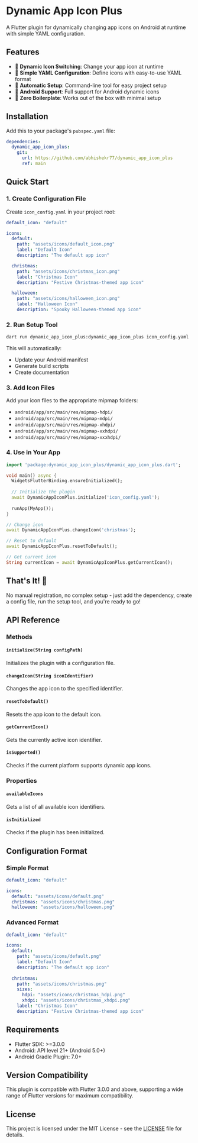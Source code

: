 # Dynamic App Icon Plus

A Flutter plugin for dynamically changing app icons on Android at runtime with simple YAML configuration.

## Features

- 🎨 **Dynamic Icon Switching**: Change your app icon at runtime
- 📝 **Simple YAML Configuration**: Define icons with easy-to-use YAML format
- 🔧 **Automatic Setup**: Command-line tool for easy project setup
- 📱 **Android Support**: Full support for Android dynamic icons
- 🚀 **Zero Boilerplate**: Works out of the box with minimal setup

## Installation

Add this to your package's `pubspec.yaml` file:

```yaml
dependencies:
  dynamic_app_icon_plus:
    git:
      url: https://github.com/abhishekr77/dynamic_app_icon_plus
      ref: main
```

## Quick Start

### 1. Create Configuration File

Create `icon_config.yaml` in your project root:

```yaml
default_icon: "default"

icons:
  default:
    path: "assets/icons/default_icon.png"
    label: "Default Icon"
    description: "The default app icon"

  christmas:
    path: "assets/icons/christmas_icon.png"
    label: "Christmas Icon"
    description: "Festive Christmas-themed app icon"

  halloween:
    path: "assets/icons/halloween_icon.png"
    label: "Halloween Icon"
    description: "Spooky Halloween-themed app icon"
```

### 2. Run Setup Tool

```bash
dart run dynamic_app_icon_plus:dynamic_app_icon_plus icon_config.yaml
```

This will automatically:
- Update your Android manifest
- Generate build scripts
- Create documentation

### 3. Add Icon Files

Add your icon files to the appropriate mipmap folders:
- `android/app/src/main/res/mipmap-hdpi/`
- `android/app/src/main/res/mipmap-mdpi/`
- `android/app/src/main/res/mipmap-xhdpi/`
- `android/app/src/main/res/mipmap-xxhdpi/`
- `android/app/src/main/res/mipmap-xxxhdpi/`

### 4. Use in Your App

```dart
import 'package:dynamic_app_icon_plus/dynamic_app_icon_plus.dart';

void main() async {
  WidgetsFlutterBinding.ensureInitialized();
  
  // Initialize the plugin
  await DynamicAppIconPlus.initialize('icon_config.yaml');
  
  runApp(MyApp());
}

// Change icon
await DynamicAppIconPlus.changeIcon('christmas');

// Reset to default
await DynamicAppIconPlus.resetToDefault();

// Get current icon
String currentIcon = await DynamicAppIconPlus.getCurrentIcon();
```

## That's It! 🎉

No manual registration, no complex setup - just add the dependency, create a config file, run the setup tool, and you're ready to go!

## API Reference

### Methods

#### `initialize(String configPath)`
Initializes the plugin with a configuration file.

#### `changeIcon(String iconIdentifier)`
Changes the app icon to the specified identifier.

#### `resetToDefault()`
Resets the app icon to the default icon.

#### `getCurrentIcon()`
Gets the currently active icon identifier.

#### `isSupported()`
Checks if the current platform supports dynamic app icons.

### Properties

#### `availableIcons`
Gets a list of all available icon identifiers.

#### `isInitialized`
Checks if the plugin has been initialized.

## Configuration Format

### Simple Format
```yaml
default_icon: "default"

icons:
  default: "assets/icons/default.png"
  christmas: "assets/icons/christmas.png"
  halloween: "assets/icons/halloween.png"
```

### Advanced Format
```yaml
default_icon: "default"

icons:
  default:
    path: "assets/icons/default.png"
    label: "Default Icon"
    description: "The default app icon"
  
  christmas:
    path: "assets/icons/christmas.png"
    sizes:
      hdpi: "assets/icons/christmas_hdpi.png"
      xhdpi: "assets/icons/christmas_xhdpi.png"
    label: "Christmas Icon"
    description: "Festive Christmas-themed app icon"
```

## Requirements

- Flutter SDK: >=3.0.0
- Android: API level 21+ (Android 5.0+)
- Android Gradle Plugin: 7.0+

## Version Compatibility

This plugin is compatible with Flutter 3.0.0 and above, supporting a wide range of Flutter versions for maximum compatibility.

## License

This project is licensed under the MIT License - see the [LICENSE](LICENSE) file for details.
